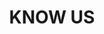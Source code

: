---
id: know-us
title: KNOW US
ltr: true
persons:
  - photo: /david-alecrim.png
    name: David Alecrim
    role: Software Engineer
    github: https://github.com/comoser
    twitter: https://twitter.com/david-alecrim
  - photo: /luis-oliveira.png
    name: Luis Oliveira
    role:  Software Engineer aka Enthusiastic Developer… Problem Solver 
    github: https://github.com/luisFilipePT
    twitter: https://twitter.com/david-alecrim
  - photo: /wilson-rodrigues.png
    name: Wilson Rodrigues
    role: Software Engineer
    github: https://github.com/wr46
    twitter: https://twitter.com/wr46
text: Lorem ipsum dolor sit amet, consectetur adipiscing elit, sed do eiusmod tempor incididunt ut labore et dolore magna aliqua. Ut enim ad minim veniam, quis nostrud exercitation ullamco laboris nisi ut aliquip ex ea commodo consequat. Duis aute irure dolor in reprehenderit in voluptate velit esse cillum dolore eu fugiat nulla pariatur. Excepteur sint occaecat cupidatat non proident, sunt in culpa qui officia deserunt mollit anim id est laborum.
---